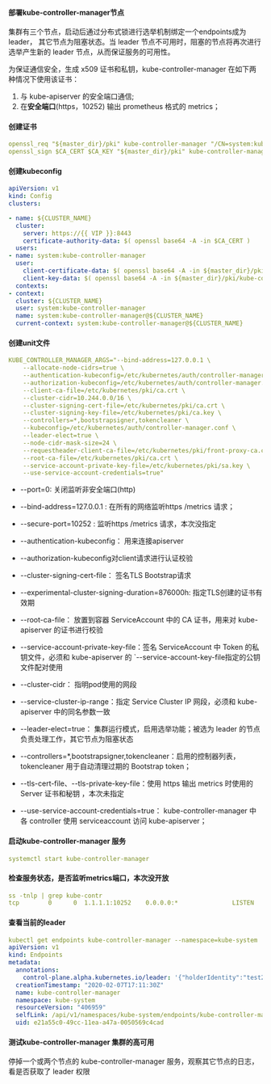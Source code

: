 #### 部署kube-controller-manager节点

集群有三个节点，启动后通过分布式锁进行选举机制绑定一个endpoints成为leader， 其它节点为阻塞状态。当 leader 节点不可用时，阻塞的节点将再次进行选举产生新的 leader 节点，从而保证服务的可用性。 

为保证通信安全，生成 x509 证书和私钥，kube-controller-manager 在如下两种情况下使用该证书：

1. 与 kube-apiserver 的安全端口通信;
2. 在**安全端口**(https，10252) 输出 prometheus 格式的 metrics；



#### 创建证书

```yaml
openssl_req "${master_dir}/pki" kube-controller-manager "/CN=system:kube-controller-manager"
openssl_sign $CA_CERT $CA_KEY "${master_dir}/pki" kube-controller-manager master_component_client_cert
```



#### 创建kubeconfig

```yaml
apiVersion: v1
kind: Config
clusters:

- name: ${CLUSTER_NAME}
  cluster:
    server: https://{{ VIP }}:8443
    certificate-authority-data: $( openssl base64 -A -in $CA_CERT ) 
  users:
- name: system:kube-controller-manager
  user:
    client-certificate-data: $( openssl base64 -A -in ${master_dir}/pki/kube-controller-manager.crt ) 
    client-key-data: $( openssl base64 -A -in ${master_dir}/pki/kube-controller-manager.key ) 
  contexts:
- context:
  cluster: ${CLUSTER_NAME}
  user: system:kube-controller-manager
  name: system:kube-controller-manager@${CLUSTER_NAME}
  current-context: system:kube-controller-manager@${CLUSTER_NAME}
```



#### 创建unit文件

```yaml
KUBE_CONTROLLER_MANAGER_ARGS="--bind-address=127.0.0.1 \
    --allocate-node-cidrs=true \
    --authentication-kubeconfig=/etc/kubernetes/auth/controller-manager.conf \
    --authorization-kubeconfig=/etc/kubernetes/auth/controller-manager.conf \
    --client-ca-file=/etc/kubernetes/pki/ca.crt \
    --cluster-cidr=10.244.0.0/16 \
    --cluster-signing-cert-file=/etc/kubernetes/pki/ca.crt \
    --cluster-signing-key-file=/etc/kubernetes/pki/ca.key \
    --controllers=*,bootstrapsigner,tokencleaner \
    --kubeconfig=/etc/kubernetes/auth/controller-manager.conf \
    --leader-elect=true \
    --node-cidr-mask-size=24 \
    --requestheader-client-ca-file=/etc/kubernetes/pki/front-proxy-ca.crt \
    --root-ca-file=/etc/kubernetes/pki/ca.crt \
    --service-account-private-key-file=/etc/kubernetes/pki/sa.key \
    --use-service-account-credentials=true"

```

- --port=0: 关闭监听非安全端口(http)

- --bind-address=127.0.0.1 : 在所有的网络监听https /metrics 请求； 

- --secure-port=10252 : 监听https /metrics 请求，本次没指定

- --authentication-kubeconfig： 用来连接apiserver

- --authorization-kubeconfig对client请求进行认证校验

- --cluster-signing-cert-file： 签名TLS Bootstrap请求

- --experimental-cluster-signing-duration=876000h: 指定TLS创建的证书有效期

- --root-ca-file：  放置到容器 ServiceAccount 中的 CA 证书，用来对 kube-apiserver 的证书进行校验 

-  --service-account-private-key-file：签名 ServiceAccount 中 Token 的私钥文件，必须和 kube-apiserver 的 `--service-account-key-file指定的公钥文件配对使用 

- --cluster-cidr： 指明pod使用的网段

-  --service-cluster-ip-range：指定 Service Cluster IP 网段，必须和 kube-apiserver 中的同名参数一致 

- --leader-elect=true： 集群运行模式，启用选举功能；被选为 leader 的节点负责处理工作，其它节点为阻塞状态 

-  --controllers=*,bootstrapsigner,tokencleaner：启用的控制器列表，tokencleaner 用于自动清理过期的 Bootstrap token； 

-  --tls-cert-file、--tls-private-key-file：使用 https 输出 metrics 时使用的 Server 证书和秘钥 ，本次未指定

- --use-service-account-credentials=true：  kube-controller-manager 中各 controller 使用 serviceaccount 访问 kube-apiserver； 

  

#### 启动kube-controller-manager 服务

```yaml
systemctl start kube-controller-manager
```



#### 检查服务状态，是否监听metrics端口，本次没开放

```yaml
ss -tnlp | grep kube-contr
tcp        0      0  1.1.1.1:10252    0.0.0.0:*               LISTEN      108977/kube-control

```



#### 查看当前的leader

```yaml
kubectl get endpoints kube-controller-manager --namespace=kube-system  -o yaml
apiVersion: v1
kind: Endpoints
metadata:
  annotations:
    control-plane.alpha.kubernetes.io/leader: '{"holderIdentity":"test244_94d7d8bc-4bf4-11ea-9aa4-0050569c5d01","leaseDurationSeconds":15,"acquireTime":"2020-02-10T11:00:58Z","renewTime":"2020-02-10T17:29:11Z","leaderTransitions":25}'
  creationTimestamp: "2020-02-07T17:11:30Z"
  name: kube-controller-manager
  namespace: kube-system
  resourceVersion: "406959"
  selfLink: /api/v1/namespaces/kube-system/endpoints/kube-controller-manager
  uid: e21a55c0-49cc-11ea-a47a-0050569c4cad

```



#### 测试kube-controller-manager 集群的高可用

 停掉一个或两个节点的 kube-controller-manager 服务，观察其它节点的日志，看是否获取了 leader 权限 





